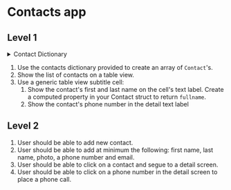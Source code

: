 # Contacts app

## Level 1 

<details>
   <summary>Contact Dictionary</summary> 

```swift 
let contactsDict = [03364152046: ("Christin", "Böttger"),
                    927525456: ("Joaquin", "Bravo"),
                    6868840334: ("David", "Edwards"),
                    07905753: ("Roope", "Mattila"),
                    27991860: ("Lærke", "Wist"),
                    957021797: ("Jonathan", "Diez"),
                    01768757320: ("Emily", "Long"),
                    0501439641: ("Noe", "Roussel"),
                    375351453: ("Justin", "Harris"),
                    3028950023: ("Ezra", "Lee"),
                    0478121870: ("Ninon", "Bernard"),
                    60749217: ("Helene", "Strange"),
                    7638623154: ("Estefânia", "Barros"),
                    2945132492: ("Gül", "Sinanoğlu"),
                    1963139555: ("George", "Miller"),
                    64513463: ("Cecilie", "Peterson"),
                    01539627648: ("Jared", "Mitchelle"),
                    0157693915: ("Valdelaine", "de Souza"),
                    07798852536: ("Kristin", "Tausch"),
                    00499228235: ("Marissa", "Rode"),
]
```

</details> 

1. Use the contacts dictionary provided to create an array of `Contact`'s. 
2. Show the list of contacts on a table view. 
2. Use a generic table view subtitle cell:
   1. Show the contact's first and last name on the cell's text label. Create a computed property in your Contact struct to return `fullname`.
   2. Show the contact's phone number in the detail text label

## Level 2 

1. User should be able to add new contact. 
2. User should be able to add at minimum the following: first name, last name, photo, a phone number and email. 
3. User should be able to click on a contact and segue to a detail screen.
4. User should be able to click on a phone number in the detail screen to place a phone call.
